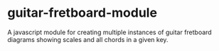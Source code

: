 guitar-fretboard-module
=======================

A javascript module for creating multiple instances of guitar fretboard diagrams showing scales and all chords in a given key.
